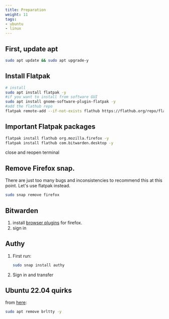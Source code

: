 ```yaml
---
title: Preparation
weight: 11
tags:
- ubuntu
- linux
---
```


## First, update apt

```bash
sudo apt update && sudo apt upgrade-y
```

## Install Flatpak

```bash
# install
sudo apt install flatpak -y
#if you want to install from software GUI
sudo apt install gnome-software-plugin-flatpak -y
#add the flathub repo
flatpak remote-add --if-not-exists flathub https://flathub.org/repo/flathub.flatpakrepo
```

## Important Flatpak packages

```bash
flatpak install flathub org.mozilla.firefox -y
flatpak install flathub com.bitwarden.desktop -y
```

close and reopen terminal

## Remove Firefox snap.

There are just too many bugs and inconsistencies to recommend this at this point.  Let's use flatpak instead.

```bash
sudo snap remove firefox
```

## Bitwarden

1. install [browser plugins](https://bitwarden.com/download/) for firefox.
1. sign in

## Authy

1. First run:

    ```bash
    sudo snap install authy
    ```

1. Sign in and transfer


## Ubuntu 22.04 quirks

from [here](https://unix.stackexchange.com/questions/696001/dev-ttyusb0-is-available-but-after-try-to-call-its-gone):


```bash
sudo apt remove brltty -y
```

